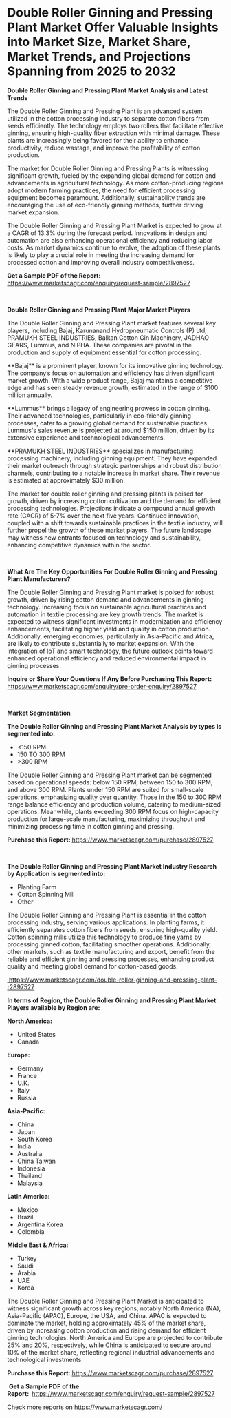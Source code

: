 <p><h1>Double Roller Ginning and Pressing Plant Market Offer Valuable Insights into Market Size, Market Share, Market Trends, and Projections Spanning from 2025 to 2032</h1></p><p><strong>Double Roller Ginning and Pressing Plant Market Analysis and Latest Trends</strong></p>
<p><p>The Double Roller Ginning and Pressing Plant is an advanced system utilized in the cotton processing industry to separate cotton fibers from seeds efficiently. The technology employs two rollers that facilitate effective ginning, ensuring high-quality fiber extraction with minimal damage. These plants are increasingly being favored for their ability to enhance productivity, reduce wastage, and improve the profitability of cotton production.</p><p>The market for Double Roller Ginning and Pressing Plants is witnessing significant growth, fueled by the expanding global demand for cotton and advancements in agricultural technology. As more cotton-producing regions adopt modern farming practices, the need for efficient processing equipment becomes paramount. Additionally, sustainability trends are encouraging the use of eco-friendly ginning methods, further driving market expansion.</p><p>The Double Roller Ginning and Pressing Plant Market is expected to grow at a CAGR of 13.3% during the forecast period. Innovations in design and automation are also enhancing operational efficiency and reducing labor costs. As market dynamics continue to evolve, the adoption of these plants is likely to play a crucial role in meeting the increasing demand for processed cotton and improving overall industry competitiveness.</p></p>
<p><strong>Get a Sample PDF of the Report:&nbsp;</strong> <a href="https://www.marketscagr.com/enquiry/request-sample/2897527?utm_campaign=1766&utm_medium=2&utm_source=Github&utm_content=ia&utm_term=15032025&utm_id=double-roller-ginning-and-pressing-plant">https://www.marketscagr.com/enquiry/request-sample/2897527</a></p>
<p>&nbsp;</p>
<p><strong>Double Roller Ginning and Pressing Plant Major Market Players</strong></p>
<p><p>The Double Roller Ginning and Pressing Plant market features several key players, including Bajaj, Karunanand Hydropneumatic Controls (P) Ltd, PRAMUKH STEEL INDUSTRIES, Balkan Cotton Gin Machinery, JADHAO GEARS, Lummus, and NIPHA. These companies are pivotal in the production and supply of equipment essential for cotton processing.</p><p>**Bajaj** is a prominent player, known for its innovative ginning technology. The company’s focus on automation and efficiency has driven significant market growth. With a wide product range, Bajaj maintains a competitive edge and has seen steady revenue growth, estimated in the range of $100 million annually.</p><p>**Lummus** brings a legacy of engineering prowess in cotton ginning. Their advanced technologies, particularly in eco-friendly ginning processes, cater to a growing global demand for sustainable practices. Lummus's sales revenue is projected at around $150 million, driven by its extensive experience and technological advancements.</p><p>**PRAMUKH STEEL INDUSTRIES** specializes in manufacturing processing machinery, including ginning equipment. They have expanded their market outreach through strategic partnerships and robust distribution channels, contributing to a notable increase in market share. Their revenue is estimated at approximately $30 million.</p><p>The market for double roller ginning and pressing plants is poised for growth, driven by increasing cotton cultivation and the demand for efficient processing technologies. Projections indicate a compound annual growth rate (CAGR) of 5-7% over the next five years. Continued innovation, coupled with a shift towards sustainable practices in the textile industry, will further propel the growth of these market players. The future landscape may witness new entrants focused on technology and sustainability, enhancing competitive dynamics within the sector.</p></p>
<p>&nbsp;</p>
<p><strong>What Are The Key Opportunities For Double Roller Ginning and Pressing Plant Manufacturers?</strong></p>
<p><p>The Double Roller Ginning and Pressing Plant market is poised for robust growth, driven by rising cotton demand and advancements in ginning technology. Increasing focus on sustainable agricultural practices and automation in textile processing are key growth trends. The market is expected to witness significant investments in modernization and efficiency enhancements, facilitating higher yield and quality in cotton production. Additionally, emerging economies, particularly in Asia-Pacific and Africa, are likely to contribute substantially to market expansion. With the integration of IoT and smart technology, the future outlook points toward enhanced operational efficiency and reduced environmental impact in ginning processes.</p></p>
<p><strong>Inquire or Share Your Questions If Any Before Purchasing This Report:</strong> <a href="https://www.marketscagr.com/enquiry/pre-order-enquiry/2897527?utm_campaign=1766&utm_medium=2&utm_source=Github&utm_content=ia&utm_term=15032025&utm_id=double-roller-ginning-and-pressing-plant">https://www.marketscagr.com/enquiry/pre-order-enquiry/2897527</a></p>
<p>&nbsp;</p>
<p><strong>Market Segmentation</strong></p>
<p><strong>The Double Roller Ginning and Pressing Plant Market Analysis by types is segmented into:</strong></p>
<p><ul><li><150 RPM</li><li>150 TO 300 RPM</li><li>>300 RPM</li></ul></p>
<p><p>The Double Roller Ginning and Pressing Plant market can be segmented based on operational speeds: below 150 RPM, between 150 to 300 RPM, and above 300 RPM. Plants under 150 RPM are suited for small-scale operations, emphasizing quality over quantity. Those in the 150 to 300 RPM range balance efficiency and production volume, catering to medium-sized operations. Meanwhile, plants exceeding 300 RPM focus on high-capacity production for large-scale manufacturing, maximizing throughput and minimizing processing time in cotton ginning and pressing.</p></p>
<p><strong>Purchase this Report:&nbsp;</strong><a href="https://www.marketscagr.com/purchase/2897527?utm_campaign=1766&utm_medium=2&utm_source=Github&utm_content=ia&utm_term=15032025&utm_id=double-roller-ginning-and-pressing-plant">https://www.marketscagr.com/purchase/2897527</a></p>
<p>&nbsp;</p>
<p><strong>The Double Roller Ginning and Pressing Plant Market Industry Research by Application is segmented into:</strong></p>
<p><ul><li>Planting Farm</li><li>Cotton Spinning Mill</li><li>Other</li></ul></p>
<p><p>The Double Roller Ginning and Pressing Plant is essential in the cotton processing industry, serving various applications. In planting farms, it efficiently separates cotton fibers from seeds, ensuring high-quality yield. Cotton spinning mills utilize this technology to produce fine yarns by processing ginned cotton, facilitating smoother operations. Additionally, other markets, such as textile manufacturing and export, benefit from the reliable and efficient ginning and pressing processes, enhancing product quality and meeting global demand for cotton-based goods.</p></p>
<p><a href="https://www.marketscagr.com/double-roller-ginning-and-pressing-plant-r2897527?utm_campaign=1766&utm_medium=2&utm_source=Github&utm_content=ia&utm_term=15032025&utm_id=double-roller-ginning-and-pressing-plant">&nbsp;https://www.marketscagr.com/double-roller-ginning-and-pressing-plant-r2897527</a></p>
<p><strong>In terms of Region, the Double Roller Ginning and Pressing Plant Market Players available by Region are:</strong></p>
<p>
    <p> <strong> North America: </strong>
        <ul>
            <li>United States</li>
            <li>Canada</li>
        </ul>
        </p> 
    <p> <strong> Europe: </strong>
        <ul>
            <li>Germany</li>
            <li>France</li>
            <li>U.K.</li>
            <li>Italy</li>
            <li>Russia</li>
        </ul>
        </p> 
    <p> <strong> Asia-Pacific: </strong>
        <ul>
            <li>China</li>
            <li>Japan</li>
            <li>South Korea</li>
            <li>India</li>
            <li>Australia</li>
            <li>China Taiwan</li>
            <li>Indonesia</li>
            <li>Thailand</li>
            <li>Malaysia</li>
        </ul>
        </p> 
    <p> <strong> Latin America: </strong>
        <ul>
            <li>Mexico</li>
            <li>Brazil</li>
            <li>Argentina Korea</li>
            <li>Colombia</li>
        </ul>
        </p> 
    <p> <strong> Middle East & Africa: </strong>
        <ul>
            <li>Turkey</li>
            <li>Saudi</li>
            <li>Arabia</li>
            <li>UAE</li>
            <li>Korea</li>
        </ul>
    </p>
    </p>
<p><p>The Double Roller Ginning and Pressing Plant Market is anticipated to witness significant growth across key regions, notably North America (NA), Asia-Pacific (APAC), Europe, the USA, and China. APAC is expected to dominate the market, holding approximately 45% of the market share, driven by increasing cotton production and rising demand for efficient ginning technologies. North America and Europe are projected to contribute 25% and 20%, respectively, while China is anticipated to secure around 10% of the market share, reflecting regional industrial advancements and technological investments.</p></p>
<p><strong>Purchase this Report: </strong><a href="https://www.marketscagr.com/purchase/2897527?utm_campaign=1766&utm_medium=2&utm_source=Github&utm_content=ia&utm_term=15032025&utm_id=double-roller-ginning-and-pressing-plant">https://www.marketscagr.com/purchase/2897527</a></p>
<p>&nbsp;<strong>Get a Sample PDF of the Report:&nbsp;&nbsp;</strong><a href="https://www.marketscagr.com/enquiry/request-sample/2897527?utm_campaign=1766&utm_medium=2&utm_source=Github&utm_content=ia&utm_term=15032025&utm_id=double-roller-ginning-and-pressing-plant">https://www.marketscagr.com/enquiry/request-sample/2897527</a></p>
<p><strong></strong></p>
<p>Check more reports on <a href="https://www.marketscagr.com/?utm_campaign=1766&utm_medium=2&utm_source=Github&utm_content=ia&utm_term=15032025&utm_id=double-roller-ginning-and-pressing-plant">https://www.marketscagr.com/</a></p>